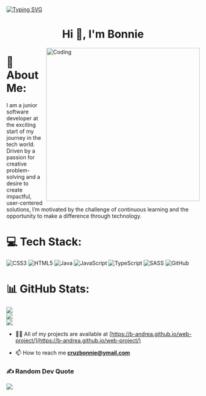 [![Typing SVG](https://readme-typing-svg.herokuapp.com?color=FFBF00&size=35&center=true&vCenter=true&width=1000&lines=Welcome+to+my+GitHub+profile!;My+name+is+Bonnie+Cruz;I'm+a+junior+Software+Engineer)](https://git.io/typing-svg)
<h1 align="center">Hi 👋, I'm Bonnie</h1>

<img align="right" alt="Coding" width="400" src="https://user-images.githubusercontent.com/74038190/212748830-4c709398-a386-4761-84d7-9e10b98fbe6e.gif">

# 💫 About Me:
I am a junior software developer at the exciting start of my journey in the tech world. Driven by a passion for creative problem-solving and a desire to create impactful, user-centered solutions, I’m motivated by the challenge of continuous learning and the opportunity to make a difference through technology.



# 💻 Tech Stack:
![CSS3](https://img.shields.io/badge/css3-%231572B6.svg?style=for-the-badge&logo=css3&logoColor=white) ![HTML5](https://img.shields.io/badge/html5-%23E34F26.svg?style=for-the-badge&logo=html5&logoColor=white) ![Java](https://img.shields.io/badge/java-%23ED8B00.svg?style=for-the-badge&logo=openjdk&logoColor=white) ![JavaScript](https://img.shields.io/badge/javascript-%23323330.svg?style=for-the-badge&logo=javascript&logoColor=%23F7DF1E) ![TypeScript](https://img.shields.io/badge/typescript-%23007ACC.svg?style=for-the-badge&logo=typescript&logoColor=white) ![SASS](https://img.shields.io/badge/SASS-hotpink.svg?style=for-the-badge&logo=SASS&logoColor=white) ![GitHub](https://img.shields.io/badge/github-%23121011.svg?style=for-the-badge&logo=github&logoColor=white)
# 📊 GitHub Stats:
![](https://github-readme-stats.vercel.app/api?username=b-andrea&theme=dark&hide_border=false&include_all_commits=false&count_private=false)<br/>
![](https://github-readme-streak-stats.herokuapp.com/?user=b-andrea&theme=dark&hide_border=false)<br/>
![](https://github-readme-stats.vercel.app/api/top-langs/?username=b-andrea&theme=dark&hide_border=false&include_all_commits=false&count_private=false&layout=compact)

- 👨‍💻 All of my projects are available at [https://b-andrea.github.io/web-project/](https://b-andrea.github.io/web-project/)

- 📫 How to reach me **cruzbonnie@ymail.com**

### ✍️ Random Dev Quote
![](https://quotes-github-readme.vercel.app/api?type=horizontal&theme=radical)

<!-- Proudly created with GPRM ( https://gprm.itsvg.in ) -->
